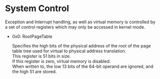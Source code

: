 # System Control
Exception and Interrupt handling, as well as virtual memory is controlled
by a set of control registers which may only be accessed in kernel mode.



- 0x0: RootPageTable

    Specifies the high bits of the physical address of the root of the page table tree used for virtual to physical address translation.  
    This register is 51 bits in size.  
    If this register is zero, virtual memory is disabled.  
    When written to, the low 13 bits of the 64-bit operand are ignored, and the high 51 are stored.
